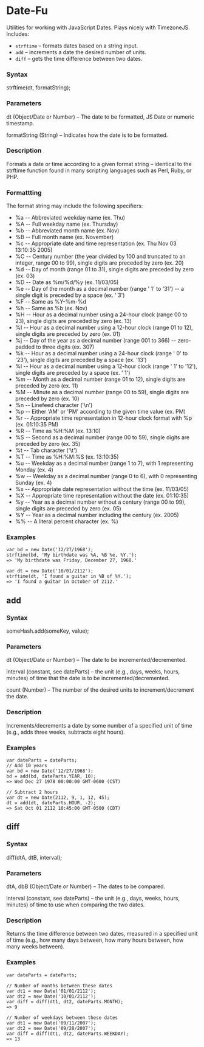 Date-Fu
==========

Utilities for working with JavaScript Dates. Plays nicely with TimezoneJS.
Includes:

-   `strftime` – formats dates based on a string
    input.
-   `add` – increments a date the desired number of
    units.
-   `diff` – gets the time difference between two
    dates.

### Syntax

strftime(dt, formatString);

### Parameters

dt <span class="dataType">(Object/Date or Number)</span> – The date to
be formatted, JS Date or numeric timestamp.

formatString <span class="dataType">(String)</span> – Indicates how the
date is to be formatted.

### Description

Formats a date or time according to a given format string – identical to
the strftime function found in many scripting languages such as Perl,
Ruby, or PHP.

### Formattting

The format string may include the following specifiers:

 * %a -- Abbreviated weekday name (ex. Thu)
 * %A -- Full weekday name (ex. Thursday)
 * %b -- Abbreviated month name (ex. Nov)
 * %B -- Full month name (ex. November)
 * %c -- Appropriate date and time representation (ex. Thu Nov 03 13:10:35 2005)
 * %C -- Century number (the year divided by 100 and truncated to an integer, range 00 to 99), single digits are preceded by zero (ex. 20)
 * %d -- Day of month (range 01 to 31), single digits are preceded by zero (ex. 03)
 * %D -- Date as %m/%d/%y (ex. 11/03/05)
 * %e -- Day of the month as a decimal number (range ' 1' to '31') -- a single digit is preceded by a space (ex. ' 3')
 * %F -- Same as %Y-%m-%d
 * %h -- Same as %b (ex. Nov)
 * %H -- Hour as a decimal number using a 24-hour clock (range 00 to 23), single digits are preceded by zero (ex. 13)
 * %I -- Hour as a decimal number using a 12-hour clock (range 01 to 12), single digits are preceded by zero (ex. 01)
 * %j -- Day of the year as a decimal number (range 001 to 366) -- zero-padded to three digits (ex. 307)
 * %k -- Hour as a decimal number using a 24-hour clock (range ' 0' to '23'), single digits are preceded by a space (ex. '13')
 * %l -- Hour as a decimal number using a 12-hour clock (range ' 1' to '12'), single digits are preceded by a space (ex. ' 1')
 * %m -- Month as a decimal number (range 01 to 12), single digits are preceded by zero (ex. 11)
 * %M -- Minute as a decimal number (range 00 to 59), single digits are preceded by zero (ex. 10)
 * %n -- Linefeed character ('\n')
 * %p -- Either 'AM' or 'PM' according to the given time value (ex. PM)
 * %r -- Appropriate time representation in 12-hour clock format with %p (ex. 01:10:35 PM)
 * %R -- Time as %H:%M (ex. 13:10)
 * %S -- Second as a decimal number (range 00 to 59), single digits are preceded by zero (ex. 35)
 * %t -- Tab character ('\t')
 * %T -- Time as %H:%M:%S (ex. 13:10:35)
 * %u -- Weekday as a decimal number (range 1 to 7), with 1 representing Monday (ex. 4)
 * %w -- Weekday as a decimal number (range 0 to 6), with 0 representing Sunday (ex. 4)
 * %x -- Appropriate date representation without the time (ex. 11/03/05)
 * %X -- Appropriate time representation without the date (ex. 01:10:35)
 * %y -- Year as a decimal number without a century (range 00 to 99), single digits are preceded by zero (ex. 05)
 * %Y -- Year as a decimal number including the century (ex. 2005)
 * %% -- A literal percent character (ex. %)

### Examples

    var bd = new Date('12/27/1968');
    strftime(bd, 'My birthdate was %A, %B %e, %Y.');
    => 'My birthdate was Friday, December 27, 1968.'

    var dt = new Date('10/01/2112');
    strftime(dt, 'I found a guitar in %B of %Y.');
    => 'I found a guitar in October of 2112.'

add
---------------------

### Syntax

someHash.add(someKey, value);

### Parameters

dt <span class="dataType">(Object/Date or Number)</span> – The date to
be incremented/decremented.

interval <span class="dataType">(constant, see
dateParts)</span> – the unit (e.g., days, weeks,
hours, minutes) of time that the date is to be incremented/decremented.

count <span class="dataType">(Number)</span> – The number of the desired
units to increment/decrement the date.

### Description

Increments/decrements a date by some number of a specified unit of time
(e.g., adds three weeks, subtracts eight hours).

### Examples

    var dateParts = dateParts;
    // Add 10 years
    var bd = new Date('12/27/1968');
    bd = add(bd, dateParts.YEAR, 10);
    => Wed Dec 27 1978 00:00:00 GMT-0600 (CST)

    // Subtract 2 hours
    var dt = new Date(2112, 9, 1, 12, 45);
    dt = add(dt, dateParts.HOUR, -2);
    => Sat Oct 01 2112 10:45:00 GMT-0500 (CDT)

diff
----------------------

### Syntax

diff(dtA, dtB, interval);

### Parameters

dtA, dbB <span class="dataType">(Object/Date or Number)</span> – The
dates to be compared.

interval <span class="dataType">(constant, see
dateParts)</span> – the unit (e.g., days, weeks,
hours, minutes) of time to use when comparing the two dates.

### Description

Returns the time difference between two dates, measured in a specified
unit of time (e.g., how many days between, how many hours between, how
many weeks between).

### Examples

    var dateParts = dateParts;

    // Number of months between these dates
    var dt1 = new Date('01/01/2112');
    var dt2 = new Date('10/01/2112');
    var diff = diff(dt1, dt2, dateParts.MONTH);
    => 9

    // Number of weekdays between these dates
    var dt1 = new Date('09/11/2007');
    var dt2 = new Date('09/28/2007');
    var diff = diff(dt1, dt2, dateParts.WEEKDAY);
    => 13


